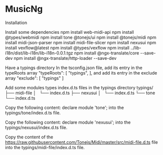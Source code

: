 # MusicNg

Installation

Install some dependencies
npm install web-midi-api
npm install @types/webmidi
npm install tone @tonejs/ui
npm install @tonejs/midi
npm install midi-json-parser
npm install midi-file-slicer
npm install nexusui
npm install vexflow@latest
npm install @types/vexflow
npm install ../lib-i18n/dist/lib-i18n/lib-i18n-0.0.1.tgz
npm install @ngx-translate/core --save-dev
npm install @ngx-translate/http-loader --save-dev

Have a typings directory
In the tsconfig.json file,
add its entry in the typeRoots array
"typeRoots": [
      "typings",
    ],
and add its entry in the exclude array
  "exclude": [
    "typings"
  ]

Add some modules types index.d.ts files in the typings directory
typings/
├── midi-file
│   └── index.d.ts
├── nexusui
│   └── index.d.ts
└── tone
    └── index.d.ts

Copy the following content:
declare module 'tone';
into the typings/tone/index.d.ts file.

Copy the following content:
declare module 'nexusui';
into the typings/nexusui/index.d.ts file.

Copy the content of the https://raw.githubusercontent.com/Tonejs/Midi/master/src/midi-file.d.ts file
into the typings/midi-file/index.d.ts file.
